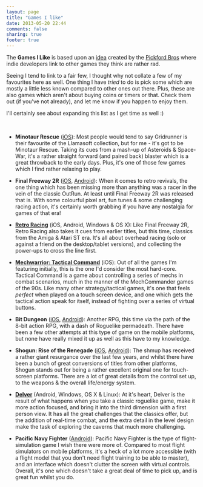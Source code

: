 ```yaml
---
layout: page
title: "Games I like"
date: 2013-05-20 22:44
comments: false
sharing: true
footer: true
---
```

The **Games I Like** is based upon an [idea](http://www.zee-3.com/z3/press/view.php?post=669) created by the [Pickford Bros](http://www.zee-3.com/pickfordbros/) where indie developers link to other games they think are rather rad.

Seeing I tend to link to a fair few, I thought why not collate a few of my favourites here as well. One thing I have *tried* to do is pick some which are mostly a little less known compared to other ones out there. Plus, these are also games which aren't about buying coins or timers or that. Check them out (if you've not already), and let me know if you happen to enjoy them.

I'll certainly see about expanding this list as I get time as well :)

<br />

*  **Minotaur Rescue** ([iOS](https://itunes.apple.com/au/app/minotaur-rescue/id408475782?mt=8)): Most people would tend to say Gridrunner is their favourite of the Llamasoft collection, but for me - it's got to be Minotaur Rescue. Taking its cues from a mash-up of Asteroids &amp; Space-War, it's a rather straight forward (and paired back) blaster which is a great throwback to the early days. Plus, it's one of those few games which I find rather relaxing to play.

*  **Final Freeway 2R** ([iOS](https://itunes.apple.com/au/app/final-freeway-2r/id495500517?mt=8), [Android](https://play.google.com/store/apps/details?id=com.oyatsukai.finalfwy2r)): When it comes to retro revivals, the one thing which has been missing more than anything was a racer in the vein of the classic OutRun. At least until Final Freeway 2R was released that is. With some colourful pixel art, fun tunes &amp; some challenging racing action, it's certainly worth grabbing if you have any nostalgia for games of that era!

*  **[Retro Racing](http://www.mrqwak.com/games/retroracing/)** (iOS, Android, Windows &amp; OS X): Like Final Freeway 2R, Retro Racing also takes it cues from earlier titles, but this time, classics from the Amiga &amp; Atari ST era. It's all about overhead racing (solo or against a friend on the desktop/tablet versions), and collecting the power-ups to cross the line first.

*  **[Mechwarrior: Tactical Command](http://mechwarriortc.com)** (iOS): Out of all the games I'm featuring initially, this is the one I'd consider the most hard-core. Tactical Command is a game about controlling a series of mechs in combat scenarios, much in the manner of the MechCommander games of the 90s. Like many other strategy/tactical games, it's one that feels *perfect* when played on a touch screen device, and one which gets the tactical action speak for itself, instead of fighting over a series of virtual buttons.

*  **Bit Dungeon** ([iOS](https://itunes.apple.com/au/app/bit-dungeon/id583949163?mt=8), [Android](https://play.google.com/store/apps/details?id=air.bitDungeon)): Another RPG, this time via the path of the 8-bit action RPG, with a dash of Roguelike permadeath. There have been a few other attempts at this type of game on the mobile platforms, but none have really mixed it up as well as this have to my knowledge.

*  **Shogun: Rise of the Renegade** ([iOS](https://itunes.apple.com/us/app/shogun/id485759932), [Android](https://play.google.com/store/apps/details?id=net.int13.shogun)): The shmup has received a rather giant resurgance over the last few years, and whilst there have been a bunch of great conversions of titles from other platforms, Shogun stands out for being a rather excellent original one for touch-screen platforms. There are a lot of great details from the control set up, to the weapons &amp; the overall life/energy system.

*  **[Delver](http://www.delvergame.com)** (Android, Windows, OS X &amp; Linux): At it's heart, Delver is the result of what happens when you take a classic roguelike game, make it more action focused, and bring it into the third dimension with a first person view. It has all the great challenges that the classics offer, but the addition of real-time combat, and the extra detail in the level design make the task of exploring the caverns that much more challenging.

*  **Pacific Navy Fighter** ([Android](https://play.google.com/store/apps/details?id=nl.dotsightsoftware.pacificfighter.release)): Pacific Navy Fighter is the type of flight-simulation game I wish there were more of. Compared to most flight simulators on mobile platforms, it's a heck of a lot more accessible (with a flight model that you don't need flight training to be able to master), and an interface which doesn't clutter the screen with virtual controls. Overall, it's one which doesn't take a great deal of time to pick up, and is great fun whilst you do.
